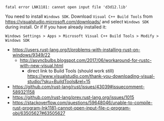 `fatal error LNK1181: cannot open input file 'd3d12.lib'`

You need to install `Windows SDK`. Download `Visual C++ Build Tools` from https://visualstudio.microsoft.com/downloads/ and select `Windows SDK` during install. Or if If you have already installed it:

`Windows Settings > Apps > Microsoft Visual C++ Build Tools > Modify > Windows SDK`

- https://users.rust-lang.org/t/problems-with-installing-rust-on-windows/9349/22
  - http://asyncbulbs.blogspot.com/2017/06/workaround-for-rustc-with-new-visual.html
    - direct link to Build Tools (should work still) https://www.visualstudio.com/thank-you-downloading-visual-studio/?sku=BuildTools&rel=15
- https://github.com/rust-lang/rust/issues/43039#issuecomment-589321158
- https://github.com/rust-lang/prev.rust-lang.org/issues/1015
- https://stackoverflow.com/questions/59648046/unable-to-compile-rust-program-lnk1181-cannot-open-input-file-c-program-obj/63505627#63505627
